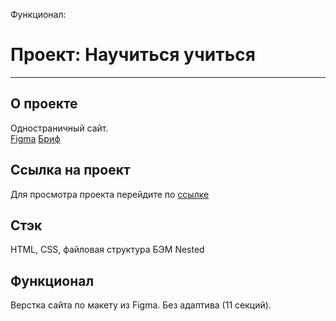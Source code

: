
Функционал: 

# Проект: Научиться учиться
------
## О проекте
Одностраничный сайт.  
[Figma]([https://www.figma.com/file/QM6Z5XGSrHnQ5GnSpIl1yE/Sprint-3_-Russia-_-desktop-%2B-mobile-(Copy)?node-id=62863%3A870](https://www.figma.com/proto/4Xj9xAwUzLNv6W7AEVcMnx/long-brief?page-id=0%3A1&node-id=11900%3A243&viewport=241%2C48%2C0.09&scaling=min-zoom))
[Бриф](https://code.s3.yandex.net/web-plus/project-1/sprint-2-brief.pdf)

## Ссылка на проект
Для просмотра проекта перейдите по [ссылке](https://kapitan4ever.github.io/learn-to-learn/)

## Стэк
HTML, CSS, файловая структура БЭМ Nested

## Функционал
Верстка сайта по макету из Figma. Без адаптива (11 секций).

